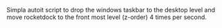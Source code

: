 Simpla autoit script to drop the windows taskbar to the desktop level and move rocketdock to the front most level (z-order) 4 times per second.
